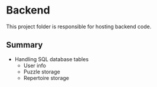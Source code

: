 # Backend
This project folder is responsible for hosting backend code.
## Summary
- Handling SQL database tables
  - User info
  - Puzzle storage
  - Repertoire storage
